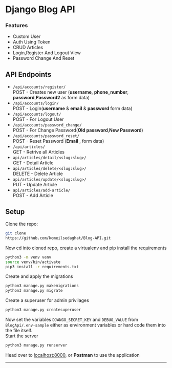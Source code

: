 # Django Blog API

### Features
- Custom User
- Auth Using Token
- CRUD Articles
- Login,Register And Logout View
- Password Change And Reset



## API Endpoints


- `/api/accounts/register/`
<br>POST - Creates new user (**username**, **phone_number**, **password**,**Password2** as form data)
- `/api/accounts/login/`
<br>POST - Login(**username** & **email** & **password** form data)
- `/api/accounts/logout/`
<br>POST - For Logout User
- `/api/accounts/password_change/`
<br>POST - For Change Password(**Old password**,**New Password**)
- `/api/accounts/password_reset/`
<br>POST - Reset Password (**Email** , form data)
- `/api/articles/`
<br>GET - Retrive all Articles
- `api/articles/detail/<slug:slug>/`
<br>GET - Detail Article
- `api/articles/delete/<slug:slug>/`
<br>DELETE - Delete Article
- `api/articles/update/<slug:slug>/`
<br>PUT - Update Article
- `api/articles/add-article/`
<br>POST - Add Article


## Setup

Clone the repo:
```bash
git clone
https://github.com/komeilsedaghat/Blog-API.git
```
Now cd into cloned repo, create a virtualenv and pip install the requirements
```bash
python3 -m venv venv
source venv/bin/activate
pip3 install -r requirements.txt
```
Create and apply the migrations
```bash
python3 manage.py makemigrations
python3 manage.py migrate
```
Create a superuser for admin privilages
```bash
python3 manage.py createsuperuser
```
Now set the variables `DJANGO_SECRET_KEY` and `DEBUG_VALUE` from `BlogApi/.env-sample` either as environment variables or hard code them into the file itself.
<br>Start the server
```bash
python3 manage.py runserver
```
Head over to [localhost:8000](http://localhost:8000/), or **Postman** to use the application

---

